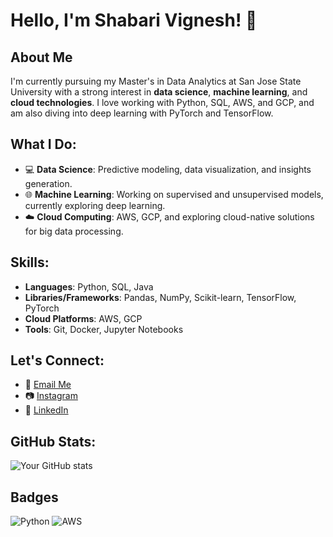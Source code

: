 # Hello, I'm Shabari Vignesh! 👋

## About Me
I'm currently pursuing my Master's in Data Analytics at San Jose State University with a strong interest in **data science**, **machine learning**, and **cloud technologies**. I love working with Python, SQL, AWS, and GCP, and am also diving into deep learning with PyTorch and TensorFlow.

## What I Do:
- 💻 **Data Science**: Predictive modeling, data visualization, and insights generation.
- 🌐 **Machine Learning**: Working on supervised and unsupervised models, currently exploring deep learning.
- ☁️ **Cloud Computing**: AWS, GCP, and exploring cloud-native solutions for big data processing.

## Skills:
- **Languages**: Python, SQL, Java
- **Libraries/Frameworks**: Pandas, NumPy, Scikit-learn, TensorFlow, PyTorch
- **Cloud Platforms**: AWS, GCP
- **Tools**: Git, Docker, Jupyter Notebooks

## Let's Connect:
- 📧 [Email Me](mailto:shabarivignesh97@gmail.com)
- 📷 [Instagram](https://instagram.com/shabari.vignesh)
- 💼 [LinkedIn](https://linkedin.com/in/shabari-vignesh/)

## GitHub Stats:
![Your GitHub stats](https://github-readme-stats.vercel.app/api?username=ShabariVignesh&show_icons=true&theme=radical)

## Badges
![Python](https://img.shields.io/badge/Python-3776AB?style=for-the-badge&logo=python&logoColor=white)
![AWS](https://img.shields.io/badge/AWS-232F3E?style=for-the-badge&logo=amazon-aws&logoColor=white)


